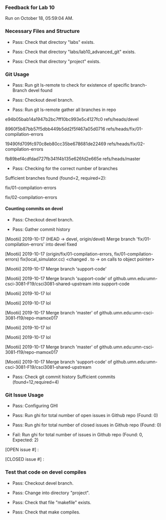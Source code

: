 ### Feedback for Lab 10

Run on October 18, 05:59:04 AM.


### Necessary Files and Structure

+ Pass: Check that directory "labs" exists.

+ Pass: Check that directory "labs/lab10_advanced_git" exists.

+ Pass: Check that directory "project" exists.


### Git Usage

+ Pass: Run git ls-remote to check for existence of specific branch- Branch devel found

+ Pass: Checkout devel branch.



+ Pass: Run git ls-remote gather all branches in repo

e94b05bab14a1947b2bc7ff10bc993e5c4127fc0	refs/heads/devel

8960f5b87bb57f5dbb449b5dd2f5f467a05d0716	refs/heads/fix/01-compilation-errors

19490fd709fc970c8eb80cc35be678681de22469	refs/heads/fix/02-compilation-errors

fb89bef4cdfdad727fb341f4b135e626fd2e665e	refs/heads/master



+ Pass: Checking for the correct number of branches

Sufficient branches found (found=2, required=2):

fix/01-compilation-errors

fix/02-compilation-errors


#### Counting commits on devel

+ Pass: Checkout devel branch.



+ Pass: Gather commit history

[Mootii] 2019-10-17 (HEAD -> devel, origin/devel) Merge branch 'fix/01-compilation-errors' into devel fixed


[Mootii] 2019-10-17 (origin/fix/01-compilation-errors, fix/01-compilation-errors) fix(local_simulator.cc) <changed . to -> on calls to object pointer> 

[Mootii] 2019-10-17 Merge branch 'support-code' 

[Mootii] 2019-10-17 Merge branch 'support-code' of github.umn.edu:umn-csci-3081-F19/csci3081-shared-upstream into support-code 

[Mootii] 2019-10-17 lol 


[Mootii] 2019-10-17 lol 


[Mootii] 2019-10-17 Merge branch 'master' of github.umn.edu:umn-csci-3081-f19/repo-mamox017 

[Mootii] 2019-10-17 lol 


[Mootii] 2019-10-17 lol 



[Mootii] 2019-10-17 Merge branch 'master' of github.umn.edu:umn-csci-3081-f19/repo-mamox017 

[Mootii] 2019-10-17 Merge branch 'support-code' of github.umn.edu:umn-csci-3081-F19/csci3081-shared-upstream 
























+ Pass: Check git commit history
Sufficient commits (found=12,required=4)


### Git Issue Usage

+ Pass: Configuring GHI

+ Pass: Run ghi for total number of open issues in Github repo (Found: 0)

+ Pass: Run ghi for total number of closed issues in Github repo (Found: 0)

+ Fail: Run ghi for total number of issues in Github repo (Found: 0, Expected: 2) 

 [OPEN issue #] : 

[CLOSED issue #] : 

 




### Test that code on  devel compiles

+ Pass: Checkout devel branch.



+ Pass: Change into directory "project".

+ Pass: Check that file "makefile" exists.

+ Pass: Check that make compiles.



